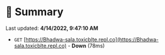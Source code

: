# 📖 Summary
Last updated: **4/14/2022, 9:47:10 AM**

- `GET` [https://Bhadwa-sala.toxicblte.repl.co](https://Bhadwa-sala.toxicblte.repl.co) - **Down** (78ms)

